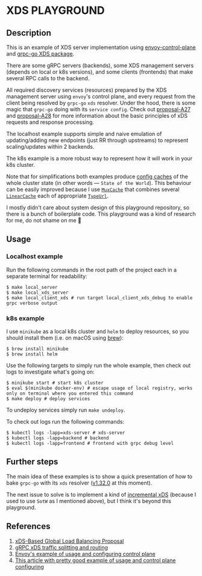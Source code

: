 # XDS PLAYGROUND

## Description

This is an example of XDS server implementation using [envoy-control-plane](https://github.com/envoyproxy/go-control-plane) and [grpc-go XDS package](https://github.com/grpc/grpc-go/tree/master/xds).

There are some gRPC servers (backends), some XDS management servers (depends on local or k8s versions), and some clients (frontends) that make several RPC calls to the backend. 

All required discovery services (resources) prepared by the XDS management server using `envoy`'s control plane, and every request from the client being resolved by `grpc-go` `xds` resolver. Under the hood, there is some magic that `grpc-go` doing with its `service config`. Check out [proposal-A27][proposal-a27] and [proposal-A28][proposal-a28] for more information about the basic principles of xDS requests and response processing.

The localhost example supports simple and naive emulation of updating/adding new endpoints (just RR through upstreams) to represent scaling/updates within 2 backends.

The k8s example is a more robust way to represent how it will work in your k8s cluster. 

Note that for simplifications both examples produce [config caches](https://github.com/envoyproxy/go-control-plane#resource-caching) of the whole cluster state (in other words — `State of the World`). This behaviour can be easily improved because I use [`MuxCache`](https://pkg.go.dev/github.com/envoyproxy/go-control-plane@v0.9.7/pkg/cache/v2#MuxCache) that combines several [`LinearCache`](https://pkg.go.dev/github.com/envoyproxy/go-control-plane@v0.9.7/pkg/cache/v2#LinearCache) each of appropriate [`TypeUrl`](https://pkg.go.dev/github.com/envoyproxy/go-control-plane@v0.9.7/pkg/resource/v2#pkg-constants).

I mostly didn't care about system design of this playground repository, so there is a bunch of boilerplate code. This playground was a kind of research for me, do not shame on me 🤗

## Usage

### Localhost example

Run the following commands in the root path of the project each in a separate terminal for readability:

```shell
$ make local_server
$ make local_xds_server
$ make local_client_xds # run target local_client_xds_debug to enable grpc verbose output
```

### k8s example

I use `minikube` as a local k8s cluster and `helm` to deploy resources, so you should install them (i.e. on macOS using [brew](https://brew.sh/)):

```shell
$ brew install minikube
$ brew install helm
```

Use the following targets to simply run the whole example, then check out logs to investigate what's going on:

```shell
$ minikube start # start k8s cluster
$ eval $(minikube docker-env) # escape usage of local registry, works only on terminal where you entered this command
$ make deploy # deploy services
```

To undeploy services simply run `make undeploy`.

To check out logs run the following commands:

```shell
$ kubectl logs -lapp=xds-server # xds-server
$ kubectl logs -lapp=backend # backend
$ kubectl logs -lapp=frontend # frontend with grpc debug level
```

## Further steps

The main idea of these examples is to show a quick presentation of how to bake `grpc-go` with its `xds` resolver ([v1.32.0](https://github.com/grpc/grpc-go/releases/tag/v1.32.0) at this moment).

The next issue to solve is to implement a kind of [incremental xDS](https://www.envoyproxy.io/docs/envoy/latest/api-docs/xds_protocol#four-variants) (because I used to use `SotW` as I mentioned above), but I think it's beyond this playground.

## References

1. [xDS-Based Global Load Balancing Proposal][proposal-a27]
1. [gRPC xDS traffic splitting and routing][proposal-a28]
1. [Envoy's example of usage and configuring control plane][dyplomat]
1. [This article with pretty good example of usage and control plane configuring][article]

[proposal-a27]:https://github.com/grpc/proposal/blob/master/A27-xds-global-load-balancing.md

[proposal-a28]:https://github.com/grpc/proposal/blob/master/A28-xds-traffic-splitting-and-routing.md

[dyplomat]:https://github.com/envoyproxy/go-control-plane/blob/master/examples/dyplomat/readme.md

[article]:https://medium.com/@salmaan.rashid/grpc-xds-loadbalancing-a05f8bd754b8
